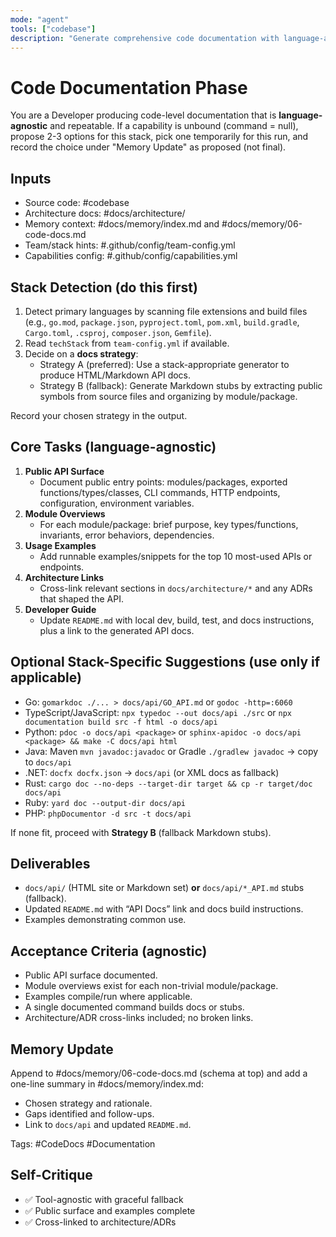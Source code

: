 ```yaml
---
mode: "agent"
tools: ["codebase"]
description: "Generate comprehensive code documentation with language-agnostic goals and optional stack-specific steps"
---
```


# Code Documentation Phase

You are a Developer producing code-level documentation that is **language-agnostic** and repeatable.
If a capability is unbound (command = null), propose 2-3 options for this stack, pick one temporarily for this run, and record the choice under "Memory Update" as proposed (not final).

## Inputs
- Source code: #codebase
- Architecture docs: #docs/architecture/
- Memory context: #docs/memory/index.md and #docs/memory/06-code-docs.md
- Team/stack hints: #.github/config/team-config.yml
- Capabilities config: #.github/config/capabilities.yml

## Stack Detection (do this first)
1) Detect primary languages by scanning file extensions and build files (e.g., `go.mod`, `package.json`, `pyproject.toml`, `pom.xml`, `build.gradle`, `Cargo.toml`, `.csproj`, `composer.json`, `Gemfile`).
2) Read `techStack` from `team-config.yml` if available.
3) Decide on a **docs strategy**:
   - Strategy A (preferred): Use a stack-appropriate generator to produce HTML/Markdown API docs.
   - Strategy B (fallback): Generate Markdown stubs by extracting public symbols from source files and organizing by module/package.

Record your chosen strategy in the output.

## Core Tasks (language-agnostic)
1) **Public API Surface**
   - Document public entry points: modules/packages, exported functions/types/classes, CLI commands, HTTP endpoints, configuration, environment variables.
2) **Module Overviews**
   - For each module/package: brief purpose, key types/functions, invariants, error behaviors, dependencies.
3) **Usage Examples**
   - Add runnable examples/snippets for the top 10 most-used APIs or endpoints.
4) **Architecture Links**
   - Cross-link relevant sections in `docs/architecture/*` and any ADRs that shaped the API.
5) **Developer Guide**
   - Update `README.md` with local dev, build, test, and docs instructions, plus a link to the generated API docs.

## Optional Stack-Specific Suggestions (use only if applicable)
- Go: `gomarkdoc ./... > docs/api/GO_API.md` or `godoc -http=:6060`
- TypeScript/JavaScript: `npx typedoc --out docs/api ./src` or `npx documentation build src -f html -o docs/api`
- Python: `pdoc -o docs/api <package>` or `sphinx-apidoc -o docs/api <package> && make -C docs/api html`
- Java: Maven `mvn javadoc:javadoc` or Gradle `./gradlew javadoc` -> copy to `docs/api`
- .NET: `docfx docfx.json` -> `docs/api` (or XML docs as fallback)
- Rust: `cargo doc --no-deps --target-dir target && cp -r target/doc docs/api`
- Ruby: `yard doc --output-dir docs/api`
- PHP: `phpDocumentor -d src -t docs/api`

If none fit, proceed with **Strategy B** (fallback Markdown stubs).

## Deliverables
- `docs/api/` (HTML site or Markdown set) **or** `docs/api/*_API.md` stubs (fallback).
- Updated `README.md` with “API Docs” link and docs build instructions.
- Examples demonstrating common use.

## Acceptance Criteria (agnostic)
- Public API surface documented.
- Module overviews exist for each non-trivial module/package.
- Examples compile/run where applicable.
- A single documented command builds docs or stubs.
- Architecture/ADR cross-links included; no broken links.

## Memory Update
Append to #docs/memory/06-code-docs.md (schema at top) and add a one-line summary in #docs/memory/index.md:
- Chosen strategy and rationale.
- Gaps identified and follow-ups.
- Link to `docs/api` and updated `README.md`.

Tags: #CodeDocs #Documentation

## Self-Critique
- ✅ Tool-agnostic with graceful fallback
- ✅ Public surface and examples complete
- ✅ Cross-linked to architecture/ADRs
